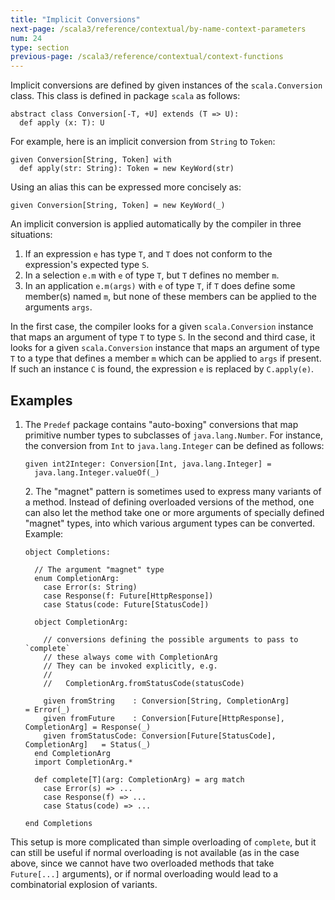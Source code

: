 ```yaml
---
title: "Implicit Conversions"
next-page: /scala3/reference/contextual/by-name-context-parameters
num: 24
type: section
previous-page: /scala3/reference/contextual/context-functions
---
```


<!-- THIS FILE HAS BEEN GENERATED BY SCALADOC PREPROCESSOR.
    The whole process of generation the docs can be found under this README: https://github.com/lampepfl/dotty/blob/master/docs/README.md
    The source file can be found here https://github.com/lampepfl/dotty/edit/master/docs/docs/reference/contextual/conversions.md
    NOTE THAT ANY CHANGES TO THIS FILE WILL BE OVERRIDEN BY PREPROCESSOR.
-->

Implicit conversions are defined by given instances of the `scala.Conversion` class.
This class is defined in package `scala` as follows:

<div class="snippet" ><div class="buttons"></div><pre><code class="language-scala"><span id="0" class="" >abstract class Conversion[-T, +U] extends (T =&gt; U):
</span><span id="1" class="" >  def apply (x: T): U
</span></code></pre></div>

For example, here is an implicit conversion from `String` to `Token`:

<div class="snippet" ><div class="buttons"></div><pre><code class="language-scala"><span id="0" class="" >given Conversion[String, Token] with
</span><span id="1" class="" >  def apply(str: String): Token = new KeyWord(str)
</span></code></pre></div>

Using an alias this can be expressed more concisely as:

<div class="snippet" ><div class="buttons"></div><pre><code class="language-scala"><span id="0" class="" >given Conversion[String, Token] = new KeyWord(_)
</span></code></pre></div>

An implicit conversion is applied automatically by the compiler in three situations:

1. If an expression `e` has type `T`, and `T` does not conform to the expression's expected type `S`.
2. In a selection `e.m` with `e` of type `T`, but `T` defines no member `m`.
3. In an application `e.m(args)` with `e` of type `T`, if `T` does define
   some member(s) named `m`, but none of these members can be applied to the arguments `args`.

In the first case, the compiler looks for a given `scala.Conversion` instance that maps
an argument of type `T` to type `S`. In the second and third
case, it looks for a given `scala.Conversion` instance that maps an argument of type `T`
to a type that defines a member `m` which can be applied to `args` if present.
If such an instance `C` is found, the expression `e` is replaced by `C.apply(e)`.

## Examples

1. The `Predef` package contains "auto-boxing" conversions that map
   primitive number types to subclasses of `java.lang.Number`. For instance, the
   conversion from `Int` to `java.lang.Integer` can be defined as follows:

   <div class="snippet" ><div class="buttons"></div><pre><code class="language-scala"><span id="0" class="" >given int2Integer: Conversion[Int, java.lang.Integer] =
   </span><span id="1" class="" >  java.lang.Integer.valueOf(_)
   </span></code></pre></div>2. The "magnet" pattern is sometimes used to express many variants of a method. Instead of defining overloaded versions of the method, one can also let the method take one or more arguments of specially defined "magnet" types, into which various argument types can be converted. Example:

   <div class="snippet" ><div class="buttons"></div><pre><code class="language-scala"><span id="0" class="" >object Completions:
   </span><span id="1" class="" >
   </span><span id="2" class="" >  // The argument &quot;magnet&quot; type
   </span><span id="3" class="" >  enum CompletionArg:
   </span><span id="4" class="" >    case Error(s: String)
   </span><span id="5" class="" >    case Response(f: Future[HttpResponse])
   </span><span id="6" class="" >    case Status(code: Future[StatusCode])
   </span><span id="7" class="" >
   </span><span id="8" class="" >  object CompletionArg:
   </span><span id="9" class="" >
   </span><span id="10" class="" >    // conversions defining the possible arguments to pass to `complete`
   </span><span id="11" class="" >    // these always come with CompletionArg
   </span><span id="12" class="" >    // They can be invoked explicitly, e.g.
   </span><span id="13" class="" >    //
   </span><span id="14" class="" >    //   CompletionArg.fromStatusCode(statusCode)
   </span><span id="15" class="" >
   </span><span id="16" class="" >    given fromString    : Conversion[String, CompletionArg]               = Error(_)
   </span><span id="17" class="" >    given fromFuture    : Conversion[Future[HttpResponse], CompletionArg] = Response(_)
   </span><span id="18" class="" >    given fromStatusCode: Conversion[Future[StatusCode], CompletionArg]   = Status(_)
   </span><span id="19" class="" >  end CompletionArg
   </span><span id="20" class="" >  import CompletionArg.*
   </span><span id="21" class="" >
   </span><span id="22" class="" >  def complete[T](arg: CompletionArg) = arg match
   </span><span id="23" class="" >    case Error(s) =&gt; ...
   </span><span id="24" class="" >    case Response(f) =&gt; ...
   </span><span id="25" class="" >    case Status(code) =&gt; ...
   </span><span id="26" class="" >
   </span><span id="27" class="" >end Completions
   </span></code></pre></div>

This setup is more complicated than simple overloading of `complete`, but it can still be useful if normal overloading is not available (as in the case above, since we cannot have two overloaded methods that take `Future[...]` arguments), or if normal overloading would lead to a combinatorial explosion of variants.
